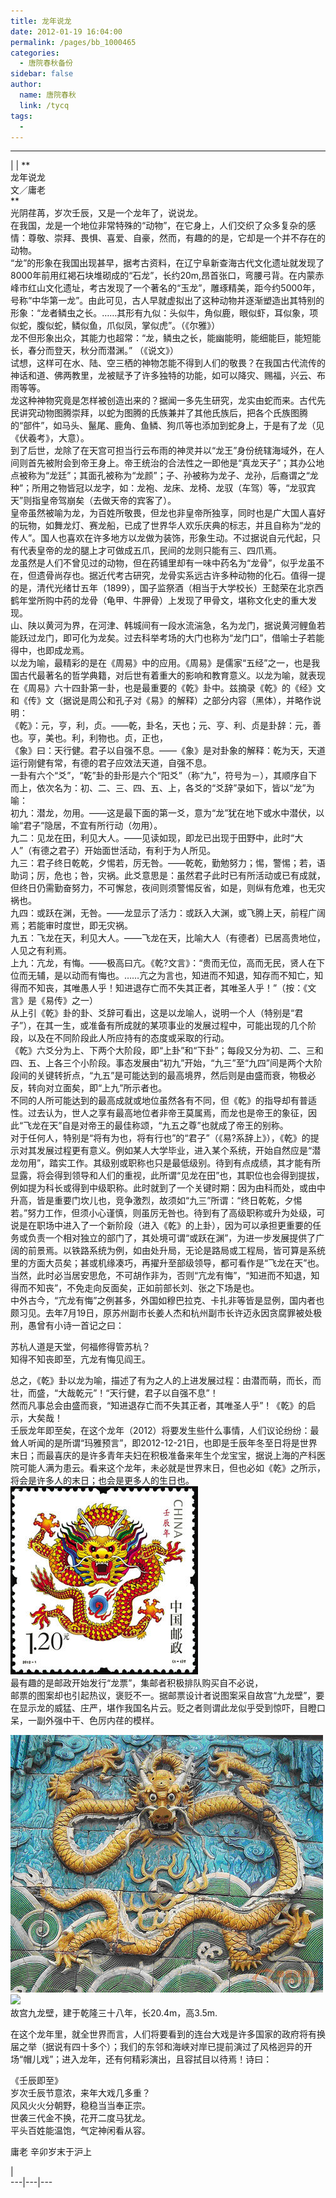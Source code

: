 ```yaml
---
title: 龙年说龙
date: 2012-01-19 16:04:00
permalink: /pages/bb_1000465
categories: 
  - 唐院春秋备份
sidebar: false
author: 
  name: 唐院春秋
  link: /tycq
tags: 
  - 
---
```


* * *

  
|  |  **  
龙年说龙  
文／庸老  
**  
光阴荏苒，岁次壬辰，又是一个龙年了，说说龙。  
在我国，龙是一个地位非常特殊的“动物”，在它身上，人们交织了众多复杂的感情：尊敬、崇拜、畏惧、喜爱、自豪，然而，有趣的的是，它却是一个并不存在的动物。  
“龙”的形象在我国出现甚早，据考古资料，在辽宁阜新查海古代文化遗址就发现了8000年前用红褐石块堆砌成的“石龙”，长约20m,昂首张口，弯腰弓背。在内蒙赤峰市红山文化遗址，考古发现了一个著名的“玉龙”，雕琢精美，距今约5000年，号称“中华第一龙”。由此可见，古人早就虚拟出了这种动物并逐渐塑造出其特别的形象：“龙者鳞虫之长。……其形有九似：头似牛，角似鹿，眼似虾，耳似象，项似蛇，腹似蛇，鳞似鱼，爪似凤，掌似虎”。（《尔雅》）  
龙不但形象出众，其能力也超常：“龙，鳞虫之长，能幽能明，能细能巨，能短能长，春分而登天，秋分而潜渊。” （《说文》）  
试想，这样可在水、陆、空三栖的神物怎能不得到人们的敬畏？在我国古代流传的神话和道、佛两教里，龙被赋予了许多独特的功能，如可以降灾、赐福，兴云、布雨等等。  
龙这种神物究竟是怎样被创造出来的？据闻一多先生研究，龙实由蛇而来。古代先民讲究动物图腾崇拜，以蛇为图腾的氏族兼并了其他氏族后，把各个氏族图腾的“部件”，如马头、鬣尾、鹿角、鱼鳞、狗爪等也添加到蛇身上，于是有了龙（见《伏羲考》，大意）。  
到了后世，龙除了在天宫可担当行云布雨的神灵并以“龙王”身份统辖海域外，在人间则首先被附会到帝王身上。帝王统治的合法性之一即他是“真龙天子”；其办公地点被称为“龙廷”；其面孔被称为“龙颜”；子、孙被称为龙子、龙孙，后裔谓之“龙种”；所用之物皆冠以龙字，如：龙袍、龙床、龙椅、龙驭（车驾）等，“龙驭宾天”则指皇帝驾崩矣（去做天帝的宾客了）。  
皇帝虽然被喻为龙，为百姓所敬畏，但龙也非皇帝所独享，同时也是广大国人喜好的玩物，如舞龙灯、赛龙船，已成了世界华人欢乐庆典的标志，并且自称为“龙的传人”。国人也喜欢在许多地方以龙做为装饰，形象生动。不过据说自元代起，只有代表皇帝的龙的腿上才可做成五爪，民间的龙则只能有三、四爪焉。  
龙虽然是人们不曾见过的动物，但在药铺里却有一味中药名为“龙骨”，似乎龙虽不在，但遗骨尚存也。据近代考古研究，龙骨实系远古许多种动物的化石。值得一提的是，清代光绪廿五年（1899），国子监祭酒（相当于大学校长）王懿荣在北京西鹤年堂所购中药的龙骨（龟甲、牛胛骨）上发现了甲骨文，堪称文化史的重大发现。  
山、陕以黄河为界，在河津、韩城间有一段水流湍急，名为龙门，据说黄河鲤鱼若能跃过龙门，即可化为龙矣。过去科举考场的大门也称为“龙门口”，借喻士子若能得中，也即成龙焉。  
以龙为喻，最精彩的是在《周易》中的应用。《周易》是儒家“五经”之一，也是我国古代最著名的哲学典籍，对后世有着重大的影响和教育意义。以龙为喻，就表现在《周易》六十四卦第一卦，也是最重要的《乾》卦中。兹摘录《乾》的《经》文和《传》文（据说是周公和孔子对《易》的解释）之部分内容（黑体），并略作说明：  
《乾》：元，亨，利，贞。——乾，卦名，天也；元、亨、利、贞是卦辞：元，善也。亨，美也。利，利物也。贞，正也，  
《象》曰：天行健。君子以自强不息。——《象》是对卦象的解释：乾为天，天道运行刚健有常，有德的君子应效法天道，自强不息。  
一卦有六个“爻”，“乾”卦的卦形是六个“阳爻”（称“九”，符号为－），其顺序自下而上，依次名为：初、二、三、四、五、上，各爻的“爻辞”录如下，皆以“龙”为喻：  
初九：潜龙，勿用。——这是最下面的第一爻，意为“龙”犹在地下或水中潜伏，以喻“君子”隐居，不宜有所行动（勿用）。  
九二：见龙在田，利见大人。——见读如现，即龙已出现于田野中，此时“大人”（有德之君子）开始面世活动，有利于为人所见。  
九三：君子终日乾乾，夕惕若，厉无咎。——乾乾，勤勉努力；惕，警惕；若，语助词；厉，危也；咎，灾祸。此爻意思是：虽然君子此时已有所活动或已有成就，但终日仍需勤奋努力，不可懈怠，夜间则须警惕反省，如是，则纵有危难，也无灾祸也。  
九四：或跃在渊，无咎。——龙显示了活力：或跃入大渊，或飞腾上天，前程广阔焉；若能审时度世，即无灾祸。  
九五：飞龙在天，利见大人。——飞龙在天，比喻大人（有德者）已居高贵地位，人见之有利焉。  
上九：亢龙，有悔。——极高曰亢。《乾?文言》：“贵而无位，高而无民，贤人在下位而无辅，是以动而有悔也。……亢之为言也，知进而不知退，知存而不知亡，知得而不知丧，其唯愚人乎！知进退存亡而不失其正者，其唯圣人乎！”（按：《文言》是《易传》之一）  
从上引《乾》卦的卦、爻辞可看出，这是以龙喻人，说明一个人（特别是“君子”），在其一生，或准备有所成就的某项事业的发展过程中，可能出现的几个阶段，以及在不同阶段此人所应持有的态度或采取的行动。  
《乾》六爻分为上、下两个大阶段，即“上卦”和“下卦”；每段又分为初、二、三和四、五、上各三个小阶段。事态发展由“初九”开始，“九三”至“九四”间是两个大阶段间的关键转折点，“九五”是可能达到的最高境界，然后则是由盛而衰，物极必反，转向对立面矣，即“上九”所示者也。  
不同的人所可能达到的最高成就或地位虽然各有不同，但《乾》的指导却有普适性。过去认为，世人之享有最高地位者非帝王莫属焉，而龙也是帝王的象征，因此“飞龙在天”自是对帝王的最佳称颂，“九五之尊”也就成了帝王的别称。  
对于任何人，特别是“将有为也，将有行也”的“君子”（《易?系辞上》），《乾》的提示对其发展过程更有意义。例如某人大学毕业，进入某个系统，开始自然应是“潜龙勿用”，踏实工作。其级别或职称也只是最低级别。待到有点成绩，其才能有所显露，将会得到领导和人们的重视，此所谓“见龙在田”也，其职位也会得到提拔，例如提为科长或得到中级职称。此时就到了一个关键时期：因为由科而处，或由中升高，皆是重要门坎儿也，竞争激烈，故须如“九三”所谓：“终日乾乾，夕惕若。”努力工作，但须小心谨慎，则虽厉无咎也。待到有了高级职称或升为处级，可说是在职场中进入了一个新阶段（进入《乾》的上卦），因为可以承担更重要的任务或负责一个相对独立的部门了，其处境可谓“或跃在渊”，为进一步发展提供了广阔的前景焉。以铁路系统为例，如由处升局，无论是路局或工程局，皆可算是系统里的方面大员矣；甚或机缘凑巧，再擢升至部级领导，都可看作是“飞龙在天”也。当然，此时必当居安思危，不可胡作非为，否则“亢龙有悔”，“知进而不知退，知得而不知丧”，不免走向反面矣，正如前部长刘、张之下场是也。  
中外古今，“亢龙有悔”之例甚多，外国如穆巴拉克、卡扎非等皆是显例，国内者也颇习见。去年7月19日，原苏州副市长姜人杰和杭州副市长许迈永因贪腐罪被处极刑，愚曾有小诗一首记之曰：  
  
苏杭人道是天堂，何福修得管苏杭？  
知得不知丧即至，亢龙有悔见阎王。  
  
总之，《乾》卦以龙为喻，描述了有为之人的上进发展过程：由潜而萌，而长，而壮，而盛，“大哉乾元”！“天行健，君子以自强不息”！  
然而凡事总会由盛而衰，“知进退存亡而不失其正者，其唯圣人乎”！《乾》的启示，大矣哉！  
壬辰龙年即至矣，在这个龙年（2012）将要发生些什么事情，人们议论纷纷：最耸人听闻的是所谓“玛雅预言”，即2012-12-21日，也即是壬辰年冬至日将是世界末日；而最喜庆的是许多青年夫妇在积极准备来年生个龙宝宝，据说上海的产科医院可能人满为患云。看来这个龙年，未必就是世界末日，但也必如《乾》之所示，将会是许多人的末日；也会是更多人的生日也。  
![](/pic/www.dahuajia.com_data_attachment_portal_201112_17_093005yqyd5xr5tvnqddzn.jpg)  
最有趣的是邮政开始发行“龙票”，集邮者积极排队购买自不必说，  
邮票的图案却也引起热议，褒贬不一。据邮票设计者说图案采自故宫“九龙壁”，要在显示龙的威猛、庄严，堪作我国名片云。贬之者则谓此龙似乎受到惊吓，目瞪口呆，一副外强中干、色厉内荏的模样。  
  

![](/pic/img1.ph.126.net_IS375-wkSOA5d5v29XSKcQ==_664280945054355581.jpg)  
![](http://img5.uutuu.com/data5/a/ph/large/090502/f8efbef2bb0a40500c30074ae6a08070.jpg?1241243701)  
故宫九龙壁，建于乾隆三十八年，长20.4m，高3.5m.  
  
在这个龙年里，就全世界而言，人们将要看到的连台大戏是许多国家的政府将有换届之举（据说有四十多个）；我们的东邻和海峡对岸已提前演过了风格迥异的开场“帽儿戏”；进入龙年，还有何精彩演出，且容拭目以待焉！诗曰：  

  
《壬辰即至》  
岁次壬辰节意浓，来年大戏几多重？  
风风火火分朝野，稳稳当当奉正宗。  
世袭三代金不换，花开二度马犹龙。  
平头百姓能温饱，气定神闲看从容。  
  
庸老 辛卯岁末于沪上  
  
  
|  
---|---|---